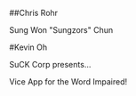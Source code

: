 ##Chris Rohr

Sung Won "Sungzors" Chun

#Kevin Oh


SuCK Corp presents...

Vice App for the Word Impaired!